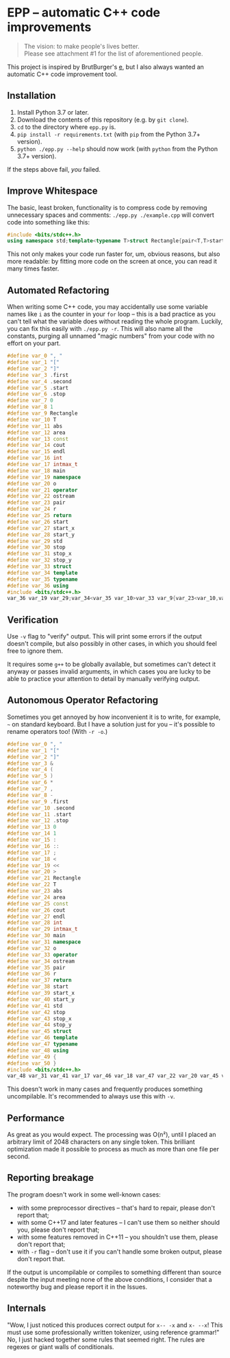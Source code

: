 # EPP – automatic C++ code improvements

> The vision: to make people's lives better. \
> Please see attachment #1 for the list of aforementioned people.

This project is inspired by BrutBurger's [e](https://github.com/BrutBurger/e), but I also always wanted an automatic C++ code improvement tool.

## Installation

1. Install Python 3.7 or later.
2. Download the contents of this repository (e.g. by `git clone`).
3. `cd` to the directory where `epp.py` is.
4. `pip install -r requirements.txt` (with `pip` from the Python 3.7+ version).
5. `python ./epp.py --help` should now work (with `python` from the Python 3.7+ version).

If the steps above fail, _you_ failed.

## Improve Whitespace

The basic, least broken, functionality is to compress code by removing unnecessary spaces and comments: `./epp.py ./example.cpp` will convert code into something like this:

```cpp
#include <bits/stdc++.h>
using namespace std;template<typename T>struct Rectangle{pair<T,T>start,stop;Rectangle(T,T,T,T);};template<typename T>Rectangle<T>::Rectangle(T start_x,T start_y,T stop_x,T stop_y):start(start_x,start_y),stop(stop_x,stop_y){}template<typename T>ostream&operator<<(ostream&o,const Rectangle<T>&r){o<<"["<<r.start.first<<", "<<r.start.second<<", "<<r.stop.first<<", "<<r.stop.second<<"]";return o;}template<typename T>T area(Rectangle<T>r){return abs(r.stop.first-r.start.first)*abs(r.stop.second-r.start.second);}int main(){Rectangle<intmax_t>r(0,0,1,1);cout<<area(r)<<endl;}
```

This not only makes your code run faster for, um, obvious reasons, but also more readable: by fitting more code on the screen at once, you can read it many times faster.

## Automated Refactoring

When writing some C++ code, you may accidentally use some variable names like `i` as the counter in your `for` loop – this is a bad practice as you can't tell what the variable does without reading the whole program. Luckily, you can fix this easily with `./epp.py -r`. This will also name all the constants, purging all unnamed "magic numbers" from your code with no effort on your part.

```cpp
#define var_0 ", "
#define var_1 "["
#define var_2 "]"
#define var_3 .first
#define var_4 .second
#define var_5 .start
#define var_6 .stop
#define var_7 0
#define var_8 1
#define var_9 Rectangle
#define var_10 T
#define var_11 abs
#define var_12 area
#define var_13 const
#define var_14 cout
#define var_15 endl
#define var_16 int
#define var_17 intmax_t
#define var_18 main
#define var_19 namespace
#define var_20 o
#define var_21 operator
#define var_22 ostream
#define var_23 pair
#define var_24 r
#define var_25 return
#define var_26 start
#define var_27 start_x
#define var_28 start_y
#define var_29 std
#define var_30 stop
#define var_31 stop_x
#define var_32 stop_y
#define var_33 struct
#define var_34 template
#define var_35 typename
#define var_36 using
#include <bits/stdc++.h>
var_36 var_19 var_29;var_34<var_35 var_10>var_33 var_9{var_23<var_10,var_10>var_26,var_30;var_9(var_10,var_10,var_10,var_10);};var_34<var_35 var_10>var_9<var_10>::var_9(var_10 var_27,var_10 var_28,var_10 var_31,var_10 var_32):var_26(var_27,var_28),var_30(var_31,var_32){}var_34<var_35 var_10>var_22&var_21<<(var_22&var_20,var_13 var_9<var_10>&var_24){var_20<<var_1<<var_24 var_5 var_3<<var_0<<var_24 var_5 var_4<<var_0<<var_24 var_6 var_3<<var_0<<var_24 var_6 var_4<<var_2;var_25 var_20;}var_34<var_35 var_10>var_10 var_12(var_9<var_10>var_24){var_25 var_11(var_24 var_6 var_3-var_24 var_5 var_3)*var_11(var_24 var_6 var_4-var_24 var_5 var_4);}var_16 var_18(){var_9<var_17>var_24(var_7,var_7,var_8,var_8);var_14<<var_12(var_24)<<var_15;}
```

## Verification

Use `-v` flag to "verify" output. This will print some errors if the output doesn't compile, but also possibly in other cases, in which you should feel free to ignore them.

It requires some `g++` to be globally available, but sometimes can't detect it anyway or passes invalid arguments, in which cases you are lucky to be able to practice your attention to detail by manually verifying output.

## Autonomous Operator Refactoring

Sometimes you get annoyed by how inconvenient it is to write, for example, `~` on standard keyboard. But I have a solution just for you – it's possible to rename operators too! (With `-r -o`.)

```cpp
#define var_0 ", "
#define var_1 "["
#define var_2 "]"
#define var_3 &
#define var_4 (
#define var_5 )
#define var_6 *
#define var_7 ,
#define var_8 -
#define var_9 .first
#define var_10 .second
#define var_11 .start
#define var_12 .stop
#define var_13 0
#define var_14 1
#define var_15 :
#define var_16 ::
#define var_17 ;
#define var_18 <
#define var_19 <<
#define var_20 >
#define var_21 Rectangle
#define var_22 T
#define var_23 abs
#define var_24 area
#define var_25 const
#define var_26 cout
#define var_27 endl
#define var_28 int
#define var_29 intmax_t
#define var_30 main
#define var_31 namespace
#define var_32 o
#define var_33 operator
#define var_34 ostream
#define var_35 pair
#define var_36 r
#define var_37 return
#define var_38 start
#define var_39 start_x
#define var_40 start_y
#define var_41 std
#define var_42 stop
#define var_43 stop_x
#define var_44 stop_y
#define var_45 struct
#define var_46 template
#define var_47 typename
#define var_48 using
#define var_49 {
#define var_50 }
#include <bits/stdc++.h>
var_48 var_31 var_41 var_17 var_46 var_18 var_47 var_22 var_20 var_45 var_21 var_49 var_35 var_18 var_22 var_7 var_22 var_20 var_38 var_7 var_42 var_17 var_21 var_4 var_22 var_7 var_22 var_7 var_22 var_7 var_22 var_5 var_17 var_50 var_17 var_46 var_18 var_47 var_22 var_20 var_21 var_18 var_22 var_20 var_16 var_21 var_4 var_22 var_39 var_7 var_22 var_40 var_7 var_22 var_43 var_7 var_22 var_44 var_5 var_15 var_38 var_4 var_39 var_7 var_40 var_5 var_7 var_42 var_4 var_43 var_7 var_44 var_5 var_49 var_50 var_46 var_18 var_47 var_22 var_20 var_34 var_3 var_33 var_19 var_4 var_34 var_3 var_32 var_7 var_25 var_21 var_18 var_22 var_20 var_3 var_36 var_5 var_49 var_32 var_19 var_1 var_19 var_36 var_11 var_9 var_19 var_0 var_19 var_36 var_11 var_10 var_19 var_0 var_19 var_36 var_12 var_9 var_19 var_0 var_19 var_36 var_12 var_10 var_19 var_2 var_17 var_37 var_32 var_17 var_50 var_46 var_18 var_47 var_22 var_20 var_22 var_24 var_4 var_21 var_18 var_22 var_20 var_36 var_5 var_49 var_37 var_23 var_4 var_36 var_12 var_9 var_8 var_36 var_11 var_9 var_5 var_6 var_23 var_4 var_36 var_12 var_10 var_8 var_36 var_11 var_10 var_5 var_17 var_50 var_28 var_30 var_4 var_5 var_49 var_21 var_18 var_29 var_20 var_36 var_4 var_13 var_7 var_13 var_7 var_14 var_7 var_14 var_5 var_17 var_26 var_19 var_24 var_4 var_36 var_5 var_19 var_27 var_17 var_50
```

This doesn't work in many cases and frequently produces something uncompilable. It's recommended to always use this with `-v`.

## Performance

As great as you would expect. The processing was O(n²), until I placed an arbitrary limit of 2048 characters on any single token. This brilliant optimization made it possible to process as much as more than one file per second.

## Reporting breakage

The program doesn't work in some well-known cases:

- with some preprocessor directives – that's hard to repair, please don't report that;
- with some C++17 and later features – I can't use them so neither should you, please don't report that;
- with some features removed in C++11 – you shouldn't use them, please don't report that;
- with `-r` flag – don't use it if you can't handle some broken output, please don't report that.

If the output is uncompilable or compiles to something different than source despite the input meeting none of the above conditions, I consider that a noteworthy bug and please report it in the Issues.

## Internals

"Wow, I just noticed this produces correct output for `x-- -x` and `x- --x`! This must use some professionally written tokenizer, using reference grammar!" No, I just hacked together some rules that seemed right. The rules are regexes or giant walls of conditionals.

